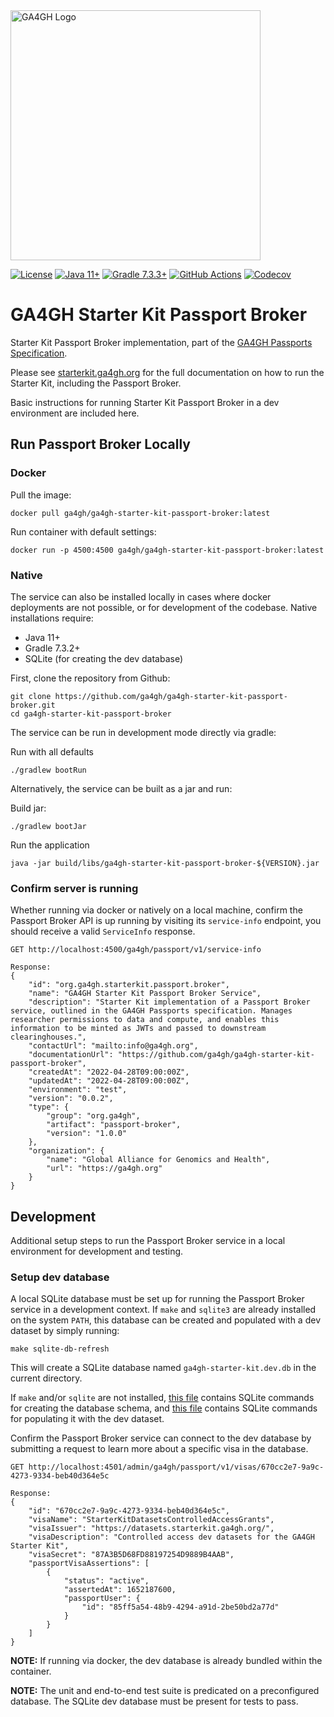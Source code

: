 <img src="https://www.ga4gh.org/wp-content/themes/ga4gh-theme/gfx/GA-logo-horizontal-tag-RGB.svg" alt="GA4GH Logo" style="width: 400px;"/>

[![License](https://img.shields.io/badge/License-Apache%202.0-blue.svg?style=flat-square)](https://opensource.org/licenses/Apache-2.0)
[![Java 11+](https://img.shields.io/badge/java-11+-blue.svg?style=flat-square)](https://www.java.com)
[![Gradle 7.3.3+](https://img.shields.io/badge/gradle-7.3.3+-blue.svg?style=flat-square)](https://gradle.org/)
[![GitHub Actions](https://img.shields.io/github/workflow/status/ga4gh/ga4gh-starter-kit-passport-broker/test/main)](https://github.com/ga4gh/ga4gh-starter-kit-passport-broker/actions)
[![Codecov](https://img.shields.io/codecov/c/github/ga4gh/ga4gh-starter-kit-passport-broker?style=flat-square)](https://app.codecov.io/gh/ga4gh/ga4gh-starter-kit-passport-broker)

# GA4GH Starter Kit Passport Broker

Starter Kit Passport Broker implementation, part of the [GA4GH Passports Specification](https://github.com/ga4gh-duri/ga4gh-duri.github.io/blob/master/researcher_ids/ga4gh_passport_v1.md).

Please see [starterkit.ga4gh.org](https://starterkit.ga4gh.org) for the full documentation on how to run the Starter Kit, including the Passport Broker.

Basic instructions for running Starter Kit Passport Broker in a dev environment are included here.

## Run Passport Broker Locally

### Docker

Pull the image:
```
docker pull ga4gh/ga4gh-starter-kit-passport-broker:latest
```

Run container with default settings:
```
docker run -p 4500:4500 ga4gh/ga4gh-starter-kit-passport-broker:latest
```

### Native

The service can also be installed locally in cases where docker deployments are not possible, or for development of the codebase. Native installations require:
* Java 11+
* Gradle 7.3.2+
* SQLite (for creating the dev database)

First, clone the repository from Github:
```
git clone https://github.com/ga4gh/ga4gh-starter-kit-passport-broker.git
cd ga4gh-starter-kit-passport-broker
```

The service can be run in development mode directly via gradle:

Run with all defaults
```
./gradlew bootRun
```

Alternatively, the service can be built as a jar and run:

Build jar:
```
./gradlew bootJar
```

Run the application
```
java -jar build/libs/ga4gh-starter-kit-passport-broker-${VERSION}.jar
```

### Confirm server is running

Whether running via docker or natively on a local machine, confirm the Passport Broker API is up running by visiting its `service-info` endpoint, you should receive a valid `ServiceInfo` response.

```
GET http://localhost:4500/ga4gh/passport/v1/service-info

Response:
{
    "id": "org.ga4gh.starterkit.passport.broker",
    "name": "GA4GH Starter Kit Passport Broker Service",
    "description": "Starter Kit implementation of a Passport Broker service, outlined in the GA4GH Passports specification. Manages researcher permissions to data and compute, and enables this information to be minted as JWTs and passed to downstream clearinghouses.",
    "contactUrl": "mailto:info@ga4gh.org",
    "documentationUrl": "https://github.com/ga4gh/ga4gh-starter-kit-passport-broker",
    "createdAt": "2022-04-28T09:00:00Z",
    "updatedAt": "2022-04-28T09:00:00Z",
    "environment": "test",
    "version": "0.0.2",
    "type": {
        "group": "org.ga4gh",
        "artifact": "passport-broker",
        "version": "1.0.0"
    },
    "organization": {
        "name": "Global Alliance for Genomics and Health",
        "url": "https://ga4gh.org"
    }
}
```

## Development

Additional setup steps to run the Passport Broker service in a local environment for development and testing.

### Setup dev database

A local SQLite database must be set up for running the Passport Broker service in a development context. If `make` and `sqlite3` are already installed on the system `PATH`, this database can be created and populated with a dev dataset by simply running: 

```
make sqlite-db-refresh
```

This will create a SQLite database named `ga4gh-starter-kit.dev.db` in the current directory.

If `make` and/or `sqlite` are not installed, [this file](./database/sqlite/create-tables.sql) contains SQLite commands for creating the database schema, and [this file](./database/sqlite/add-dev-dataset.sql) contains SQLite commands for populating it with the dev dataset.

Confirm the Passport Broker service can connect to the dev database by submitting a request to learn more about a specific visa in the database.

```
GET http://localhost:4501/admin/ga4gh/passport/v1/visas/670cc2e7-9a9c-4273-9334-beb40d364e5c

Response:
{
    "id": "670cc2e7-9a9c-4273-9334-beb40d364e5c",
    "visaName": "StarterKitDatasetsControlledAccessGrants",
    "visaIssuer": "https://datasets.starterkit.ga4gh.org/",
    "visaDescription": "Controlled access dev datasets for the GA4GH Starter Kit",
    "visaSecret": "87A3B5D68FD88197254D9889B4AAB",
    "passportVisaAssertions": [
        {
            "status": "active",
            "assertedAt": 1652187600,
            "passportUser": {
                "id": "85ff5a54-48b9-4294-a91d-2be50bd2a77d"
            }
        }
    ]
}
```

**NOTE:** If running via docker, the dev database is already bundled within the container.

**NOTE:** The unit and end-to-end test suite is predicated on a preconfigured database. The SQLite dev database must be present for tests to pass.